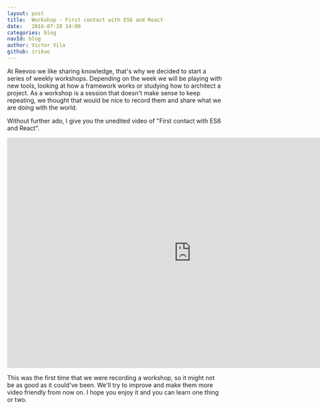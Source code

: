 ```yaml
---
layout: post
title:  Workshop - First contact with ES6 and React
date:   2016-07-28 14:00
categories: blog
navId: blog
author: Victor Vila
github: irikuo
---
```


At Reevoo we like sharing knowledge, that's why we decided to start a series of weekly workshops. Depending on the week we will be playing with new tools, looking at how a framework works or studying how to architect a project. As a workshop is a session that doesn't make sense to keep repeating, we thought that would be nice to record them and share what we are doing with the world.

Without further ado, I give you the unedited video of "First contact with ES6 and React".

<iframe src="https://player.vimeo.com/video/176576980" width="860" height="538" frameborder="0" webkitallowfullscreen mozallowfullscreen allowfullscreen></iframe>

This was the first time that we were recording a workshop, so it might not be as good as it could've been. We'll try to improve and make them more video friendly from now on. I hope you enjoy it and you can learn one thing or two.
